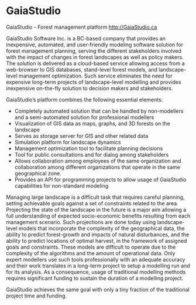 GaiaStudio
==========

GaiaStudio - Forest management platform
http://GaiaStudio.ca

GaiaStudio Software Inc. is a BC-based company that provides an inexpensive, automated, and user-friendly modeling software solution for forest management planning, serving the different stakeholders involved with the impact of changes in forest landscapes as well as policy makers. The solution is delivered as a cloud-based service allowing access from a web-browser to GIS databases, stand-level forest models, and landscape-level management optimization. Such service eliminates the need for expensive long-term projects of landscape-level modelling and provides inexpensive on-the-fly solution to decision makers and stakeholders.

GaiaStudio’s platform combines the following essential elements:

- Completely automated solution that can be handled by non-modellers and a semi-automated solution for professional modellers
- Visualization of GIS data as maps, graphs, and 3D forests on the landscape
- Serves as storage server for GIS and other related data
- Simulation platform for landscape dynamics
- Management optimization tool to facilitate planning decisions
- Tool for public consultations and for dialog among stakeholders
- Allows collaboration among employees of the same organization and collaboration among different organizations that operate in the same geographical zone.
- Provides an API for programming projects to allow usage of GaiaStudio capabilities for non-standard modeling

Managing large landscape is a difficult task that requires careful planning, setting achievable goals against a set of constraints related to the area. Projecting the state of the landscape in the future is a major aim allowing a full understanding of expected socio-economic benefits resulting from each management scenario. Such projections are done today using landscape-level models that incorporate the complexity of the geographical data, the ability to predict forest-growth and impacts of natural disturbances, and the ability to predict locations of optimal harvest, in the framework of assigned goals and constraints. These models are difficult to operate due to the complexity of the algorithms and the amount of operational data. Only expert modellers use such tools professionally with an adequate accuracy and their work translates in a long-term project to setup a modelling run and for its analysis. As a consequence, usage of traditional modelling methods requires significant funding to sustain the duration of a modelling project.

GaiaStudio achieves the same goal with only a tiny fraction of the traditional project time and funding. 
